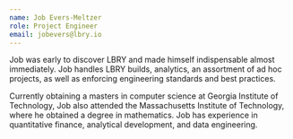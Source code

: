 ```yaml
---
name: Job Evers-Meltzer
role: Project Engineer
email: jobevers@lbry.io
---
```

Job was early to discover LBRY and made himself indispensable almost immediately. Job handles LBRY builds, analytics, an assortment of ad hoc projects, as well as enforcing engineering standards and best practices.

Currently obtaining a masters in computer science at Georgia Institute of Technology, Job also attended the Massachusetts Institute of Technology, where he obtained a degree in mathematics. Job has experience in quantitative finance, analytical development, and data engineering.
